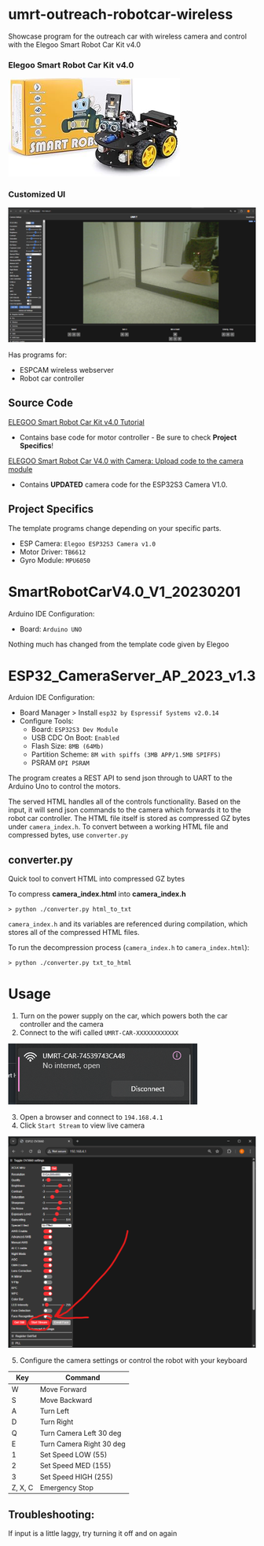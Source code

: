 # umrt-outreach-robotcar-wireless
Showcase program for the outreach car with wireless camera and control with the Elegoo Smart Robot Car Kit v4.0

### Elegoo Smart Robot Car Kit v4.0

![alt text](docs/smartrobotv4.0.png)

### Customized UI

![alt text](docs/complete_ui.png)


Has programs for:
* ESPCAM wireless webserver
* Robot car controller


## Source Code
[ELEGOO Smart Robot Car Kit v4.0 Tutorial](https://www.elegoo.com/blogs/arduino-projects/elegoo-smart-robot-car-kit-v4-0-tutorial?srsltid=AfmBOoqMivfDJrTS4gy-7ch7kX_ipVF3AapzQ6OrKHgQfm_FXfPVEX2j)
* Contains base code for motor controller - Be sure to check **Project Specifics**!

[ELEGOO Smart Robot Car V4.0 with Camera: Upload code to the camera module](https://www.elegoo.com/blogs/learn/elegoo-smart-robot-car-v4-0-with-camera-upload-code-to-the-camera-module?srsltid=AfmBOorwSPXrGH27v5DquohfgNhWwHpXve6odx9NIjyzJDFCGTwSDMKD)
* Contains **UPDATED** camera code for the ESP32S3 Camera V1.0.

## Project Specifics
The template programs change depending on your specific parts. 
* ESP Camera: ```Elegoo ESP32S3 Camera v1.0```
* Motor Driver: ```TB6612```
* Gyro Module: ```MPU6050```



# SmartRobotCarV4.0_V1_20230201
Arduino IDE Configuration:
* Board: ```Arduino UNO```

Nothing much has changed from the template code given by Elegoo



<!-- ## ESP Camera Arduino IDE Setup -->
# ESP32_CameraServer_AP_2023_v1.3
Arduion IDE Configuration:
* Board Manager > Install ```esp32 by Espressif Systems v2.0.14```
* Configure Tools:
  * Board: ```ESP32S3 Dev Module```
  * USB CDC On Boot: ```Enabled```
  * Flash Size: ```8MB (64Mb)```
  * Partition Scheme: ```8M with spiffs (3MB APP/1.5MB SPIFFS)```
  * PSRAM ```OPI PSRAM```

The program creates a REST API to send json through to UART to the Arduino Uno to control the motors.

The served HTML handles all of the controls functionality. Based on the input, it will send json commands to the camera which forwards it to the robot car controller. The HTML file itself is stored as compressed GZ bytes under `camera_index.h`. To convert between a working HTML file and compressed bytes, use `converter.py`


## converter.py
Quick tool to convert HTML into compressed GZ bytes

To compress **camera_index.html** into **camera_index.h**
```
> python ./converter.py html_to_txt
```


`camera_index.h` and its variables are referenced during compilation, which stores all of the compressed HTML files.

To run the decompression process (`camera_index.h` to `camera_index.html`):
```
> python ./converter.py txt_to_html
```






# Usage
1. Turn on the power supply on the car, which powers both the car controller and the camera
2. Connect to the wifi called ```UMRT-CAR-XXXXXXXXXXXX```

![alt text](docs/wifi.png)

3. Open a browser and connect to ```194.168.4.1```
4. Click ```Start Stream``` to view live camera

![alt text](docs/start_stream.png)

5. Configure the camera settings or control the robot with your keyboard
  
| Key | Command |
|---|-----|
| W | Move Forward |
| S | Move Backward |
| A | Turn Left |
| D | Turn Right |
| Q | Turn Camera Left 30 deg |
| E | Turn Camera Right 30 deg |
| 1 | Set Speed LOW (55) |
| 2 | Set Speed MED (155) |
| 3 | Set Speed HIGH (255) |
| Z, X, C | Emergency Stop |

## Troubleshooting:
If input is a little laggy, try turning it off and on again
